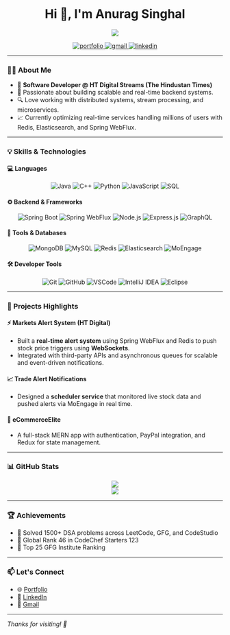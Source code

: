 <h1 align="center">Hi 👋, I'm Anurag Singhal</h1>

<p align="center">
  <img src="https://readme-typing-svg.herokuapp.com?&font=IBM+Plex+Sans&color=abcdef&size=22&center=true&lines=Welcome+to+my+GitHub!;Software+Developer+%40+HT+Digital+Streams;Backend+Engineer+%7C+Java+%7C+SpringBoot+%7C+Redis+%7C+Elastic" />
</p>

<p align="center">
  <a href="https://portfolio-anurag13975.vercel.app/" target="_blank">
    <img src="https://img.shields.io/badge/My%20Website-000000?style=for-the-badge&logo=Microsoft-edge&logoColor=white" alt="portfolio"/>
  </a>
  <a href="mailto:anuragsinghal6072@gmail.com?subject=Feedback%20From%20GitHub&body=Hello," target="_blank">
    <img src="https://img.shields.io/badge/Gmail-D14836?style=for-the-badge&logo=gmail&logoColor=white" alt="gmail"/>
  </a>
  <a href="https://www.linkedin.com/in/anurag0singhal/" target="_blank">
    <img src="https://img.shields.io/badge/LinkedIn-0077B5?style=for-the-badge&logo=linkedin&logoColor=white" alt="linkedin"/>
  </a>
</p>

---

### 👨‍💻 About Me
- 💼 **Software Developer @ HT Digital Streams (The Hindustan Times)**
- 🧠 Passionate about building scalable and real-time backend systems.
- 🔍 Love working with distributed systems, stream processing, and microservices.
- 📈 Currently optimizing real-time services handling millions of users with Redis, Elasticsearch, and Spring WebFlux.

---

### 💡 Skills & Technologies

#### 💻 Languages
<p align="center">
  <img alt="Java" src="https://img.shields.io/badge/Java-ED8B00?style=for-the-badge&logo=java&logoColor=white"/>
  <img alt="C++" src="https://img.shields.io/badge/C++-00599C?style=for-the-badge&logo=cplusplus&logoColor=white"/>
  <img alt="Python" src="https://img.shields.io/badge/Python-3776AB?style=for-the-badge&logo=python&logoColor=white"/>
  <img alt="JavaScript" src="https://img.shields.io/badge/JavaScript-F7DF1E?style=for-the-badge&logo=javascript&logoColor=black"/>
  <img alt="SQL" src="https://img.shields.io/badge/SQL-4479A1?style=for-the-badge&logo=sqlite&logoColor=white"/>
</p>

#### ⚙️ Backend & Frameworks
<p align="center">
  <img alt="Spring Boot" src="https://img.shields.io/badge/SpringBoot-6DB33F?style=for-the-badge&logo=spring&logoColor=white"/>
  <img alt="Spring WebFlux" src="https://img.shields.io/badge/WebFlux-6DB33F?style=for-the-badge&logo=spring&logoColor=white"/>
  <img alt="Node.js" src="https://img.shields.io/badge/Node.js-339933?style=for-the-badge&logo=node.js&logoColor=white"/>
  <img alt="Express.js" src="https://img.shields.io/badge/Express.js-000000?style=for-the-badge&logo=express&logoColor=white"/>
  <img alt="GraphQL" src="https://img.shields.io/badge/GraphQL-E10098?style=for-the-badge&logo=graphql&logoColor=white"/>
</p>

#### 🧠 Tools & Databases
<p align="center">
  <img alt="MongoDB" src="https://img.shields.io/badge/MongoDB-47A248?style=for-the-badge&logo=mongodb&logoColor=white"/>
  <img alt="MySQL" src="https://img.shields.io/badge/MySQL-4479A1?style=for-the-badge&logo=mysql&logoColor=white"/>
  <img alt="Redis" src="https://img.shields.io/badge/Redis-DC382D?style=for-the-badge&logo=redis&logoColor=white"/>
  <img alt="Elasticsearch" src="https://img.shields.io/badge/Elasticsearch-005571?style=for-the-badge&logo=elasticsearch&logoColor=white"/>
  <img alt="MoEngage" src="https://img.shields.io/badge/MoEngage-0275d8?style=for-the-badge"/>
</p>

#### 🛠️ Developer Tools
<p align="center">
  <img alt="Git" src="https://img.shields.io/badge/Git-F05032?style=for-the-badge&logo=git&logoColor=white"/>
  <img alt="GitHub" src="https://img.shields.io/badge/GitHub-181717?style=for-the-badge&logo=github&logoColor=white"/>
  <img alt="VSCode" src="https://img.shields.io/badge/vscode-007ACC.svg?style=for-the-badge&logo=visualstudiocode&logoColor=white"/>
  <img alt="IntelliJ IDEA" src="https://img.shields.io/badge/IntelliJ-000000?style=for-the-badge&logo=intellijidea&logoColor=white"/>
  <img alt="Eclipse" src="https://img.shields.io/badge/Eclipse-2C2255?style=for-the-badge&logo=eclipse&logoColor=white"/>
</p>

---

### 🚀 Projects Highlights

#### ⚡ Markets Alert System (HT Digital)
- Built a **real-time alert system** using Spring WebFlux and Redis to push stock price triggers using **WebSockets**.
- Integrated with third-party APIs and asynchronous queues for scalable and event-driven notifications.

#### 📈 Trade Alert Notifications
- Designed a **scheduler service** that monitored live stock data and pushed alerts via MoEngage in real time.

#### 🛒 eCommerceElite
- A full-stack MERN app with authentication, PayPal integration, and Redux for state management.

---

### 📊 GitHub Stats
<p align="center">
  <img src="https://github-readme-stats.vercel.app/api?username=anurag13975&show_icons=true&theme=react&hide_border=true" />
  <br/>
  <img src="https://github-readme-streak-stats.herokuapp.com?user=anurag13975&theme=react&hide_border=true" />
</p>

---

### 🏆 Achievements
- 🥇 Solved 1500+ DSA problems across LeetCode, GFG, and CodeStudio
- 🥈 Global Rank 46 in CodeChef Starters 123
- 🥉 Top 25 GFG Institute Ranking

---

### 📫 Let's Connect
- 🌐 [Portfolio](https://portfolio-anurag13975.vercel.app/)
- 💼 [LinkedIn](https://www.linkedin.com/in/anurag0singhal/)
- 📧 [Gmail](mailto:anuragsinghal6072@gmail.com)

---

_Thanks for visiting! 🚀_
